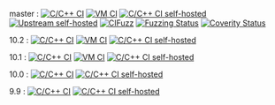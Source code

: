 master :
[![C/C++ CI](../../../actions/workflows/c-cpp.yml/badge.svg)](../../../actions/workflows/c-cpp.yml?query=branch:master)
[![VM CI](../../../actions/workflows/vm.yml/badge.svg)](../../../actions/workflows/vm.yml?query=branch:master)
[![C/C++ CI self-hosted](https://github.com/openssh/openssh-portable-selfhosted/actions/workflows/selfhosted.yml/badge.svg)](https://github.com/openssh/openssh-portable-selfhosted/actions/workflows/selfhosted.yml?query=branch:master)
[![Upstream self-hosted](https://github.com/openssh/openssh-portable-selfhosted/actions/workflows/upstream.yml/badge.svg)](https://github.com/openssh/openssh-portable-selfhosted/actions/workflows/upstream.yml?query=branch:master)
[![CIFuzz](../../../actions/workflows/cifuzz.yml/badge.svg)](../../../actions/workflows/cifuzz.yml)
[![Fuzzing Status](https://oss-fuzz-build-logs.storage.googleapis.com/badges/openssh.svg)](https://issues.oss-fuzz.com/issues?q="Project:+openssh"+is:open)
[![Coverity Status](https://scan.coverity.com/projects/21341/badge.svg)](https://scan.coverity.com/projects/openssh-portable)
<br>

10.2 :
[![C/C++ CI](../../../actions/workflows/c-cpp.yml/badge.svg?branch=V_10_2)](../../../actions/workflows/c-cpp.yml?query=branch:V_10_2)
[![VM CI](../../../actions/workflows/vm.yml/badge.svg?branch=V_10_2)](../../../actions/workflows/vm.yml?query=branch:V_10_2)
[![C/C++ CI self-hosted](https://github.com/openssh/openssh-portable-selfhosted/actions/workflows/selfhosted.yml/badge.svg?branch=V_10_2)](https://github.com/openssh/openssh-portable-selfhosted/actions/workflows/selfhosted.yml?query=branch:V_10_2)

10.1 :
[![C/C++ CI](../../../actions/workflows/c-cpp.yml/badge.svg?branch=V_10_1)](../../../actions/workflows/c-cpp.yml?query=branch:V_10_1)
[![VM CI](../../../actions/workflows/vm.yml/badge.svg?branch=V_10_1)](../../../actions/workflows/vm.yml?query=branch:V_10_1)
[![C/C++ CI self-hosted](https://github.com/openssh/openssh-portable-selfhosted/actions/workflows/selfhosted.yml/badge.svg?branch=V_10_1)](https://github.com/openssh/openssh-portable-selfhosted/actions/workflows/selfhosted.yml?query=branch:V_10_1)

10.0 :
[![C/C++ CI](../../../actions/workflows/c-cpp.yml/badge.svg?branch=V_10_0)](../../../actions/workflows/c-cpp.yml?query=branch:V_10_0)
[![C/C++ CI self-hosted](https://github.com/openssh/openssh-portable-selfhosted/actions/workflows/selfhosted.yml/badge.svg?branch=V_10_0)](https://github.com/openssh/openssh-portable-selfhosted/actions/workflows/selfhosted.yml?query=branch:V_10_0)

9.9 :
[![C/C++ CI](../../../actions/workflows/c-cpp.yml/badge.svg?branch=V_9_9)](../../../actions/workflows/c-cpp.yml?query=branch:V_9_9)
[![C/C++ CI self-hosted](https://github.com/openssh/openssh-portable-selfhosted/actions/workflows/selfhosted.yml/badge.svg?branch=V_9_9)](https://github.com/openssh/openssh-portable-selfhosted/actions/workflows/selfhosted.yml?query=branch:V_9_9)
